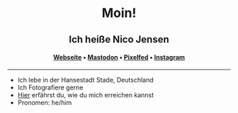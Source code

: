 <h1 align="center">Moin!</h1>
<h2 align="center">Ich heiße Nico Jensen</h2>
<h4 align="center"><a href="https://nicojensen.de" rel="me">Webseite</a> &bull; <a href="https://elbmatsch.de/@nyansen" rel="me">Mastodon</a> &bull; <a href="https://pixel.elbmatsch.de/nyansen" rel="me">Pixelfed</a> &bull; <a href="https://instagram.com/nyansen" rel="me">Instagram</a></h4>

---

- Ich lebe in der Hansestadt Stade, Deutschland
- Ich Fotografiere gerne
- <a href="https://nicojensen.de/kontakt/" rel="me">Hier</a> erfährst du, wie du mich erreichen kannst
- Pronomen: he/him
